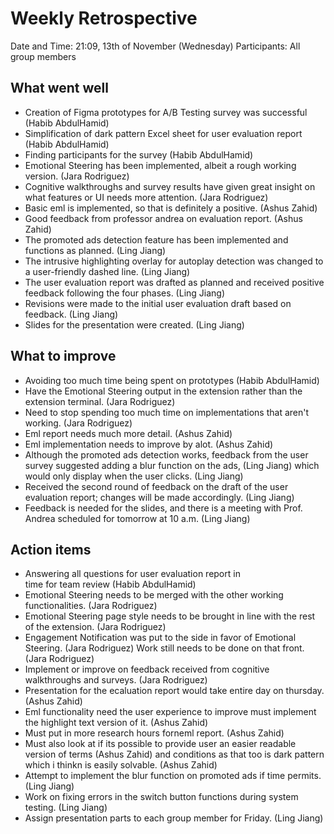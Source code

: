 # Weekly Retrospective 
Date and Time: 21:09, 13th of November (Wednesday) 
Participants: All group members 

## What went well 
- Creation of Figma prototypes for A/B Testing survey was successful     (Habib AbdulHamid) 
- Simplification of dark pattern Excel sheet for user evaluation report  (Habib AbdulHamid)
- Finding participants for the survey                                    (Habib AbdulHamid)
- Emotional Steering has been implemented, albeit a rough working version.      (Jara Rodriguez)                                      
- Cognitive walkthroughs and survey results have given great insight on what features or UI needs more attention.    (Jara Rodriguez)
- Basic eml is implemented, so that is definitely a positive.             (Ashus Zahid) 
- Good feedback from professor andrea on evaluation report.               (Ashus Zahid)
- The promoted ads detection feature has been implemented and functions as planned.   (Ling Jiang)
- The intrusive highlighting overlay for autoplay detection was changed to a user-friendly dashed line.   (Ling Jiang)
- The user evaluation report was drafted as planned and received positive feedback following the four phases.  (Ling Jiang)
- Revisions were made to the initial user evaluation draft based on feedback.   (Ling Jiang)
- Slides for the presentation were created.   (Ling Jiang)


## What to improve 
- Avoiding too much time being spent on prototypes (Habib AbdulHamid)
- Have the Emotional Steering output in the extension rather than the extension terminal. (Jara Rodriguez)
- Need to stop spending too much time on implementations that aren't working.  (Jara Rodriguez)
- Eml report needs much more detail.   (Ashus Zahid)
- Eml implementation needs to improve by alot. (Ashus Zahid)
- Although the promoted ads detection works, feedback from the user survey suggested adding a blur function on the ads, (Ling Jiang)
  which would  only display when the user clicks. (Ling Jiang)
- Received the second round of feedback on the draft of the user evaluation report; changes will be made accordingly. (Ling Jiang)
- Feedback is needed for the slides, and there is a meeting with Prof. Andrea scheduled for tomorrow at 10 a.m.     (Ling Jiang)





## Action items 
- Answering all questions for user evaluation report in time for team review   (Habib AbdulHamid)
- Emotional Steering needs to be merged with the other working functionalities.   (Jara Rodriguez)
- Emotional Steering page style needs to be brought in line with the rest of the extension. (Jara Rodriguez)
- Engagement Notification was put to the side in favor of Emotional Steering. (Jara Rodriguez) 
  Work still needs to be done on that front. (Jara Rodriguez)
- Implement or improve on feedback  received from cognitive walkthroughs and surveys.  (Jara Rodriguez)
- Presentation for the ecaluation report would take entire day on thursday.  (Ashus Zahid)
- Eml functionality need the user experience to improve must implement the highlight text version of it. (Ashus Zahid) 
- Must put in more research hours forneml report. (Ashus Zahid)
- Must also look at if its possible to provide user an easier readable version of terms (Ashus Zahid)
  and conditions as that too is dark pattern which i thinkn is easily solvable.         (Ashus Zahid)
- Attempt to implement the blur function on promoted ads if time permits.     (Ling Jiang)
- Work on fixing errors in the switch button functions during system testing. (Ling Jiang)
- Assign presentation parts to each group member for Friday.                  (Ling Jiang)